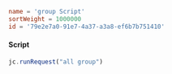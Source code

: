 ```toml
name = 'group Script'
sortWeight = 1000000
id = '79e2e7a0-91e7-4a37-a3a8-ef6b7b751410'
```

#### Script

```js
jc.runRequest("all group")


```
